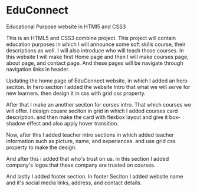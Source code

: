 # EduConnect
Educational Purpose website in HTMl5 and CSS3

This is an HTML5 and CSS3 combine project. This project will contain education purposes in which I will announce some soft skills course, their descriptions as well. I will also introduce who will teach those courses. In this website I will make first Home page and then I will make courses page, about page, and contact page. And these pages will be navigate through navigation links in header.


Updating the home page of EduConnect website, in which I added an hero seciton. In hero section I added the website Intro that what we will serve for new learners. then design it in css with grid css property. 

After that I make an another seciton for corses intro. That which courses we will offer. I design cousre seciton in grid in which I added courses card description. and then make the card with flexbox layout and give it box-shadow effect and also apply hover transition. 


Now, after this I added teacher intro sections in which added teacher information such as picture, name, and experiences. and use grid css property to make the design.


And after this i added that who's trust on us. in this section I added company's logos that these company are trusted on courses. 

And lastly I added footer section. In footer Seciton I added website name and it's social media links, address, and contact details.
